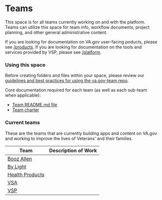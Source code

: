 # Teams

This space is for all teams currently working on and with the platform. Teams can utilize this space for team info, workflow documents, project planning, and other general administrative content. 

If you are looking for documentation on VA.gov user-facing poducts, please see [/products](../products/README.md).
If you are looking for documentation on the tools and services provided by VSP, please see [/platform](../platform/README.md). 

### Using this space
Before creating folders and files within your space, please review our [guidelines and best practices for using the va.gov-team repo](). 

Core documentation required for each team (as well as each sub-team when applicable):
- [Team README.md file](https://github.com/department-of-veterans-affairs/va.gov-team/blob/master/teams/team-readme-template.md)
- [Team charter](https://github.com/department-of-veterans-affairs/va.gov-team/blob/master/platform/product-management/team-charter-template.md)


### Current teams
These are the teams that are currently building apps and content on VA.gov and working to improve the lives of Veterans' and their families. 

| Team | Description of Work |
| --- | --- |
| [Booz Allen](https://github.com/department-of-veterans-affairs/va.gov-team/tree/master/teams/booz-allen) |  |
| [By Light](https://github.com/department-of-veterans-affairs/va.gov-team/tree/master/teams/by-light)  |  |
| [Health Products](https://github.com/department-of-veterans-affairs/va.gov-team/tree/master/teams/health-products) |  |
| [VSA](https://github.com/department-of-veterans-affairs/va.gov-team/tree/master/teams/vsa)  |  |
| [VSP](https://github.com/department-of-veterans-affairs/va.gov-team/tree/master/teams/vsp) |  |


